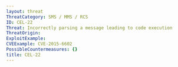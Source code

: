 ```yaml
---
layout: threat
ThreatCategory: SMS / MMS / RCS
ID: CEL-22
Threat: Incorrectly parsing a message leading to code execution
ThreatOrigin:
ExploitExample:
CVEExample: CVE-2015-6602
PossibleCountermeasures: {}
title: CEL-22
---
```

